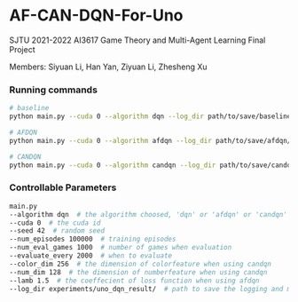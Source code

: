 # AF-CAN-DQN-For-Uno

SJTU 2021-2022 AI3617 Game Theory and Multi-Agent Learning Final Project

Members: Siyuan Li, Han Yan, Ziyuan Li, Zhesheng Xu

### Running commands

```bash
# baseline
python main.py --cuda 0 --algorithm dqn --log_dir path/to/save/baseline/

# AFDQN
python main.py --cuda 0 --algorithm afdqn --log_dir path/to/save/afdqn/

# CANDQN
python main.py --cuda 0 --algorithm candqn --log_dir path/to/save/candqn/
```



### Controllable Parameters

```bash
main.py
--algorithm dqn  # the algorithm choosed, 'dqn' or 'afdqn' or 'candqn'
--cuda 0  # the cuda id
--seed 42  # random seed
--num_episodes 100000  # training episodes
--num_eval_games 1000  # number of games when evaluation
--evaluate_every 2000  # when to evaluate
--color_dim 256  # the dimension of colorfeature when using candqn
--num_dim 128  # the dimension of numberfeature when using candqn
--lamb 1.5  # the coeffecient of loss function when using afdqn
--log_dir experiments/uno_dqn_result/  # path to save the logging and model
```

